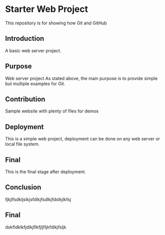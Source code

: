 # Starter Web Project

This repository is for showing how Git and GitHub 

## Introduction
A basic web server project.

## Purpose
Web server project
As stated above, the main purpose is to provide simple but multiple examples for Git.

## Contribution
Sample website with plenty of files for demos

## Deployment
This is a simple web project, deployment can be done on any web server or local file system.

## Final	
This is the final stage after deployment.

## Conclusion	
fjkjlfsdkljslkjsfdlkjfsdlkjfdslkjlkfsj

## Final	
dskfldklkfjdlkjflkfjljfljkfdlkjfsljk